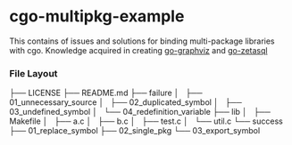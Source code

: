 # cgo-multipkg-example

This contains of issues and solutions for binding multi-package libraries with cgo.
Knowledge acquired in creating [go-graphviz](https://github.com/goccy/go-graphviz) and [go-zetasql](https://github.com/goccy/go-zetasql)

### File Layout

├── LICENSE
├── README.md
├── failure
│   ├── 01_unnecessary_source
│   ├── 02_duplicated_symbol
│   ├── 03_undefined_symbol
│   └── 04_redefinition_variable
├── lib
│   ├── Makefile
│   ├── a.c
│   ├── b.c
│   ├── test.c
│   └── util.c
└── success
    ├── 01_replace_symbol
    ├── 02_single_pkg
    └── 03_export_symbol
